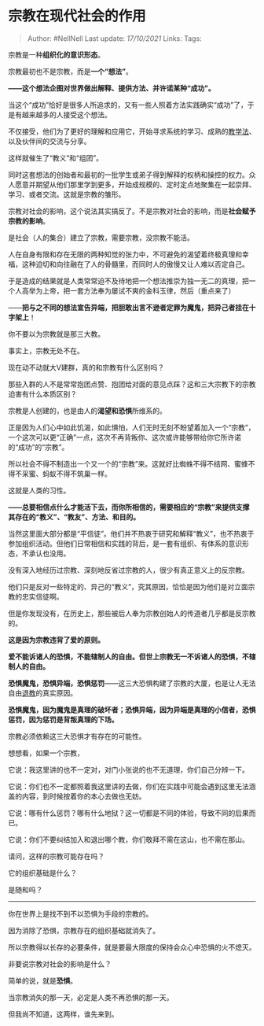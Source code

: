 # 宗教在现代社会的作用

> Author: #NellNell 
> Last update: *17/10/2021* 
> Links:
> Tags:  

宗教是一种**组织化的意识形态**。

宗教最初也不是宗教，而是**一个“想法”**。

**——这个想法企图对世界做出解释、提供方法、并许诺某种“成功”。**

当这个“成功”恰好是很多人所追求的，又有一些人照着方法实践确实“成功”了，于是有越来越多的人接受这个想法。

不仅接受，他们为了更好的理解和应用它，开始寻求系统的学习、成熟的[教学法](https://www.zhihu.com/search?q=%E6%95%99%E5%AD%A6%E6%B3%95&search_source=Entity&hybrid_search_source=Entity&hybrid_search_extra=%7B%22sourceType%22%3A%22answer%22%2C%22sourceId%22%3A2174799840%7D)、以及伙伴间的交流与分享。

这样就催生了“教义”和“组团”。

同时这套想法的创始者和最初的一批学生或弟子得到解释的权柄和操控的权力。众人愿意并期望从他们那里学到更多，开始成规模的、定时定点地聚集在一起崇拜、学习、或者交流。这就是宗教的雏形。

宗教对社会的影响，这个说法其实搞反了。不是宗教对社会的影响，而是**社会赋予宗教的影响**。

是社会（人的集合）建立了宗教，需要宗教，没宗教不能活。

人在自身有限和存在无限的两种知觉的张力中，不可避免的渴望着终极真理和幸福，这种迫切和向往融在了人的骨髓里，而同时人的傲慢又让人难以否定自己。

于是造成的结果就是人类常常迫不及待地把一个想法推崇为独一无二的真理，把一个人高举为上帝，把一套方法奉为屡试不爽的金科玉律，然后（重点来了）

——**把与之不同的想法宣告异端，把胆敢出言不逊者定罪为魔鬼，把异己者挂在十字架上**！

你不要以为宗教就是那三大教。

事实上，宗教无处不在。

现在动不动就大V建群，真的和宗教有什么区别吗？

那些入群的人不是常常抱团点赞、抱团给对面的意见点踩？这和三大宗教下的宗教迫害有什么本质区别？

宗教是人创建的，也是由人的**渴望和恐惧**所维系的。

正是因为人们心中如此饥渴，如此惧怕，人们无时无刻不盼望着加入一个“宗教”，一个这次可以更“正确”一点，这次不再背叛你、这次或许能够带给你它所许诺的“成功”的“宗教”。

所以社会不得不制造出一个又一个的“宗教”来。这就好比蜘蛛不得不结网、蜜蜂不得不采蜜、蚂蚁不得不筑巢一样。

这就是人类的习性。

**——总要相信点什么才能活下去，而你所相信的，需要相应的“宗教”来提供支撑其存在的“教义”、“教友”、方法、和目的。**

当然这里面大部分都是“平信徒”。他们并不热衷于研究和解释“教义”，也不热衷于参加组织活动。但他们日常相信和实践的背后，是一套有组织、有体系的意识形态，不承认也没用。

没有深入地经历过宗教、深刻地反省过宗教的人，很少有真正意义上的反宗教。

他们只是反对一些特定的、异己的“教义”，究其原因，恰恰是因为他们是对立面宗教的忠实信徒啊。

但是你发现没有，在历史上，那些被后人奉为宗教创始人的传道者几乎都是反宗教的。

**这是因为宗教违背了爱的原则。**

**爱不能诉诸人的恐惧，不能辖制人的自由。但世上宗教无一不诉诸人的恐惧，不辖制人的自由。**

**恐惧魔鬼，恐惧异端，恐惧惩罚**——这三大恐惧构建了宗教的大厦，也是让人无法自由[退教](https://www.zhihu.com/search?q=%E9%80%80%E6%95%99&search_source=Entity&hybrid_search_source=Entity&hybrid_search_extra=%7B%22sourceType%22%3A%22answer%22%2C%22sourceId%22%3A2174799840%7D)的真实原因。

**恐惧魔鬼，因为魔鬼是真理的破坏者；恐惧异端，因为异端是真理的小信者，恐惧惩罚，因为惩罚是背叛真理的下场。**

宗教必须依赖这三大恐惧才有存在的可能性。

想想看，如果一个宗教，

它说：我这里讲的也不一定对，对门小张说的也不无道理，你们自己分辨一下。

它说：你们也不一定都照着我这里讲的去做，你们在实践中可能会遇到这里无法涵盖的内容，到时候按着你的本心去做也无妨。

它说：哪有什么惩罚？哪有什么地狱？这一切都是不同的体验，导致不同的后果而已。

它说：你们不要纠结加入和退出哪个教，你们敬拜不需在这山，也不需在那山。

请问，这样的宗教可能存在吗？

它的组织基础是什么？

是随和吗？

---

你在世界上是找不到不以恐惧为手段的宗教的。

因为消除了恐惧，宗教存在的组织基础就消失了。

所以宗教得以长存的必要条件，就是要最大限度的保持会众心中恐惧的火不熄灭。

非要说宗教对社会的影响是什么？

简单的说，就是**恐惧**。

当宗教消失的那一天，必定是人类不再恐惧的那一天。

但我尚不知道，这两样，谁先来到。